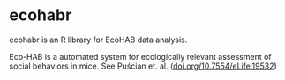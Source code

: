 # ecohabr
ecohabr is an R library for EcoHAB data analysis.

Eco-HAB is a automated system for ecologically relevant assessment of social behaviors in mice. See Puścian et. al. ([doi.org/10.7554/eLife.19532](https://doi.org/10.7554/eLife.19532))
